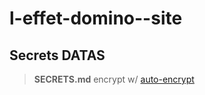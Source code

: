 # l-effet-domino--site

## Secrets DATAS

> **SECRETS.md** encrypt w/ [auto-encrypt](https://marketplace.visualstudio.com/items?itemName=double2kill.auto-encrypt)
